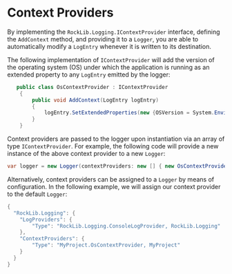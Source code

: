 # Context Providers

By implementing the `RockLib.Logging.IContextProvider` interface, defining the `AddContext` method, and providing it to a `Logger`, you are able to automatically modify a `LogEntry` whenever it is written to its destination.

The following implementation of `IContextProvider` will add the version of the operating system (OS) under which the application is running as an extended property to any `LogEntry` emitted by the logger:

```C#
   public class OsContextProvider : IContextProvider
    {
        public void AddContext(LogEntry logEntry)
        {
            logEntry.SetExtendedProperties(new {OSVersion = System.Environment.OSVersion.VersionString});
        }
    }
```

Context providers are passed to the logger upon instantiation via an array of type `IContextProvider`. For example, the following code will provide a new instance of the above context provider to a new `Logger`:

```C#
var logger = new Logger(contextProviders: new [] { new OsContextProvider() });
```

Alternatively, context providers can be assigned to a `Logger` by means of configuration. In the following example, we will assign our context provider to the default `Logger`:

```C#
{
  "RockLib.Logging": {
    "LogProviders": {
        "Type": "RockLib.Logging.ConsoleLogProvider, RockLib.Logging"
    },
    "ContextProviders": {
        "Type": "MyProject.OsContextProvider, MyProject"
    }
  }
}
```

